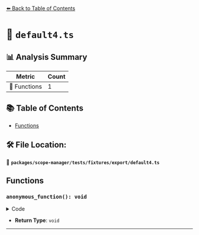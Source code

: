 [⬅️ Back to Table of Contents](../../../../../index.md)

# 📄 `default4.ts`

## 📊 Analysis Summary

| Metric | Count |
|--------|-------|
| 🔧 Functions | 1 |

## 📚 Table of Contents

- [Functions](#functions)

## 🛠️ File Location:
📂 **`packages/scope-manager/tests/fixtures/export/default4.ts`**

## Functions

### `anonymous_function(): void`

<details><summary>Code</summary>

```ts
export default function () {}
```
</details>

- **Return Type**: `void`

---